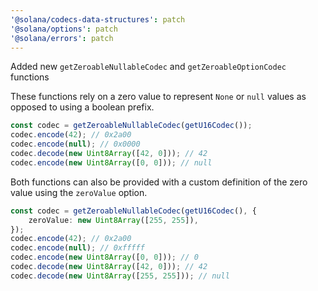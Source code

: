 ```yaml
---
'@solana/codecs-data-structures': patch
'@solana/options': patch
'@solana/errors': patch
---
```


Added new `getZeroableNullableCodec` and `getZeroableOptionCodec` functions

These functions rely on a zero value to represent `None` or `null` values as opposed to using a boolean prefix.

```ts
const codec = getZeroableNullableCodec(getU16Codec());
codec.encode(42); // 0x2a00
codec.encode(null); // 0x0000
codec.decode(new Uint8Array([42, 0])); // 42
codec.encode(new Uint8Array([0, 0])); // null
```

Both functions can also be provided with a custom definition of the zero value using the `zeroValue` option.

```ts
const codec = getZeroableNullableCodec(getU16Codec(), {
    zeroValue: new Uint8Array([255, 255]),
});
codec.encode(42); // 0x2a00
codec.encode(null); // 0xfffff
codec.encode(new Uint8Array([0, 0])); // 0
codec.decode(new Uint8Array([42, 0])); // 42
codec.decode(new Uint8Array([255, 255])); // null
```
